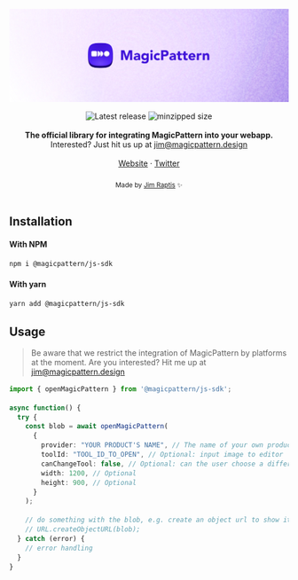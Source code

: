 <a href="https://magicpattern.design/?ref=github"><img src="/assets/github-cover.jpg"/></a>

<div align="center">
  <img src="https://badgen.net/npm/v/@magicpattern/js-sdk" alt="Latest release" />
  <img src="https://badgen.net/bundlephobia/minzip/@magicpattern/js-sdk" alt="minzipped size"/>
</div>

<br />
<div align="center"><strong>The official library for integrating MagicPattern into your webapp.</strong></div>
<div align="center">Interested? Just hit us up at <a href="mailto:jim@magicpattern.design">jim@magicpattern.design</a></div>
<br />
<div align="center">
  <a href="https://magicpattern.design/">Website</a> 
  <span> · </span>
  <a href="https://twitter.com/magicpattern">Twitter</a>
</div>

<br />
<div align="center">
  <sub>Made by <a href="https://twitter.com/d__raptis">Jim Raptis</a> ✨</sub>
</div>
<br />

## Installation

#### With NPM

```sh
npm i @magicpattern/js-sdk
```

#### With yarn

```sh
yarn add @magicpattern/js-sdk
```

## Usage

> Be aware that we restrict the integration of MagicPattern by platforms at the moment. Are you interested? Hit me up at jim@magicpattern.design

```ts
import { openMagicPattern } from '@magicpattern/js-sdk';

async function() {
  try {
    const blob = await openMagicPattern(
      {
        provider: "YOUR PRODUCT'S NAME", // The name of your own product
        toolId: "TOOL_ID_TO_OPEN", // Optional: input image to editor
        canChangeTool: false, // Optional: can the user choose a different tool
        width: 1200, // Optional
        height: 900, // Optional
      }
    );

    // do something with the blob, e.g. create an object url to show it in an img tag:
    // URL.createObjectURL(blob);
  } catch (error) {
    // error handling
  }
}
```

<!--
## Demo

1. [Demo for React.js](https://codesandbox.io/s/brandbird-integration-485un)
2. [Demo for vanilla JS](https://codesandbox.io/s/brandbird-integration-vanilla-js-eyvic) -->
